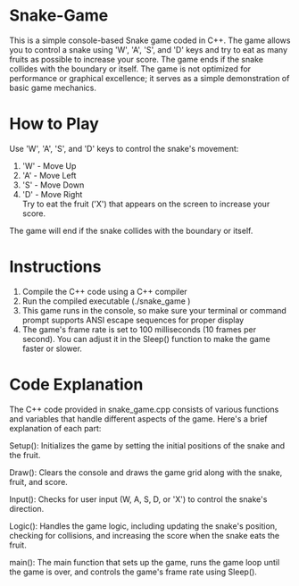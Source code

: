 # Snake-Game
This is a simple console-based Snake game coded in C++. The game allows you to control a snake using 'W', 'A', 'S', and 'D' keys and try to eat as many fruits as possible to increase your score. The game ends if the snake collides with the boundary or itself. The game is not optimized for performance or graphical excellence; it serves as a simple demonstration of basic game mechanics.
# How to Play
Use 'W', 'A', 'S', and 'D' keys to control the snake's movement: 

1. 'W' - Move Up <br>
2. 'A' - Move Left <br>
3. 'S' - Move Down <br>
4. 'D' - Move Right <br>
Try to eat the fruit ('X') that appears on the screen to increase your score. <br>

The game will end if the snake collides with the boundary or itself.  <br>
# Instructions 
1. Compile the C++ code using a C++ compiler <br>
2. Run the compiled executable (./snake_game )  <br>
3. This game runs in the console, so make sure your terminal or command prompt supports ANSI escape sequences for proper display  <br>
4. The game's frame rate is set to 100 milliseconds (10 frames per second). You can adjust it in the Sleep() function to make the game faster or slower.  <br>
# Code Explanation
The C++ code provided in snake_game.cpp consists of various functions and variables that handle different aspects of the game. Here's a brief explanation of each part:  <br>

Setup(): Initializes the game by setting the initial positions of the snake and the fruit.  <br>

Draw(): Clears the console and draws the game grid along with the snake, fruit, and score. <br>

Input(): Checks for user input (W, A, S, D, or 'X') to control the snake's direction. <br>

Logic(): Handles the game logic, including updating the snake's position, checking for collisions, and increasing the score when the snake eats the fruit. <br>

main(): The main function that sets up the game, runs the game loop until the game is over, and controls the game's frame rate using Sleep(). <br>
